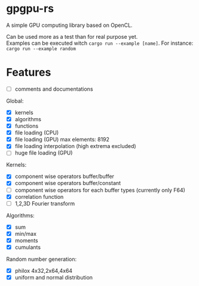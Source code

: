 # gpgpu-rs  
A simple GPU computing library based on OpenCL.  

Can be used more as a test than for real purpose yet.  
Examples can be executed witch `cargo run --example [name]`. For instance:  
`cargo run --example random`  

# Features  
- [ ] comments and documentations  

Global:  
- [x] kernels  
- [x] algorithms  
- [x] functions  
- [x] file loading (CPU)  
- [x] file loading (GPU) max elements: 8192  
- [x] file loading interpolation (high extrema excluded)  
- [ ] huge file loading (GPU)  

Kernels:  
- [x] component wise operators buffer/buffer  
- [x] component wise operators buffer/constant  
- [ ] component wise operators for each buffer types (currently only F64)  
- [x] correlation function  
- [ ] 1,2,3D Fourier transform  

Algorithms:  
- [x] sum  
- [x] min/max  
- [x] moments  
- [x] cumulants  

Random number generation:  
- [x] philox 4x32,2x64,4x64  
- [x] uniform and normal distribution  
